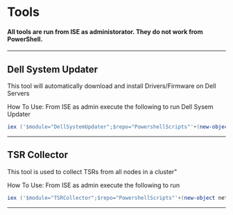 # Tools
#### All tools are run from ISE as administorator. They do not work from PowerShell. 
-------------------------------------------------------------------------------------------------------------------------------------------------
## Dell System Updater
   This tool will automatically download and 
   install Drivers/Firmware on Dell Servers
  
  How To Use:
    From ISE as admin execute the following to run Dell Sysem Updater
```Powershell
iex ('$module="DellSystemUpdater";$repo="PowershellScripts"'+(new-object net.webclient).DownloadString('https://raw.githubusercontent.com/DellProSupportGse/Tools/blob/main/DellSystemUpdater.ps1'));Invoke-DellSystemUpdater
```
-------------------------------------------------------------------------------------------------------------------------------------------------
## TSR Collector
   This tool is used to collect TSRs from
    all nodes in a cluster"

  How To Use:
    From ISE as admin execute the following to run
```Powershell
iex ('$module="TSRCollector";$repo="PowershellScripts"'+(new-object net.webclient).DownloadString('https://raw.githubusercontent.com/DellProSupportGse/Tools/blob/main/TSRCollector.ps1'));Invoke-TSRCollector
```
-------------------------------------------------------------------------------------------------------------------------------------------------

